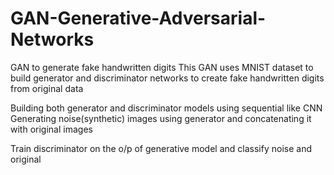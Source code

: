 # GAN-Generative-Adversarial-Networks

GAN to generate fake handwritten digits
This GAN uses MNIST dataset to build generator and discriminator networks to create fake handwritten digits from original data

Building both generator and discriminator models using sequential like CNN
Generating noise(synthetic) images using generator and concatenating it with original images

Train discriminator on the o/p of generative model and classify noise and original

